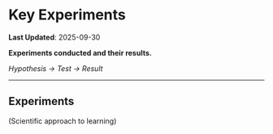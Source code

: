 # Key Experiments

**Last Updated**: 2025-09-30

**Experiments conducted and their results.**

*Hypothesis → Test → Result*

---

## Experiments

(Scientific approach to learning)
